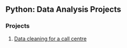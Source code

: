 ## Python: Data Analysis Projects 

### Projects 
1. [Data cleaning for a call centre](01_data_cleaning/data_cleaning.ipynb)

